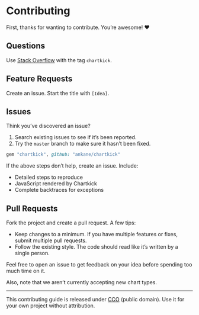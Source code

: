 # Contributing

First, thanks for wanting to contribute. You’re awesome! :heart:

## Questions

Use [Stack Overflow](https://stackoverflow.com/) with the tag `chartkick`.

## Feature Requests

Create an issue. Start the title with `[Idea]`.

## Issues

Think you’ve discovered an issue?

1. Search existing issues to see if it’s been reported.
2. Try the `master` branch to make sure it hasn’t been fixed.

```rb
gem "chartkick", github: "ankane/chartkick"
```

If the above steps don’t help, create an issue. Include:

- Detailed steps to reproduce
- JavaScript rendered by Chartkick
- Complete backtraces for exceptions

## Pull Requests

Fork the project and create a pull request. A few tips:

- Keep changes to a minimum. If you have multiple features or fixes, submit multiple pull requests.
- Follow the existing style. The code should read like it’s written by a single person.

Feel free to open an issue to get feedback on your idea before spending too much time on it.

Also, note that we aren’t currently accepting new chart types.

---

This contributing guide is released under [CCO](https://creativecommons.org/publicdomain/zero/1.0/) (public domain). Use it for your own project without attribution.

